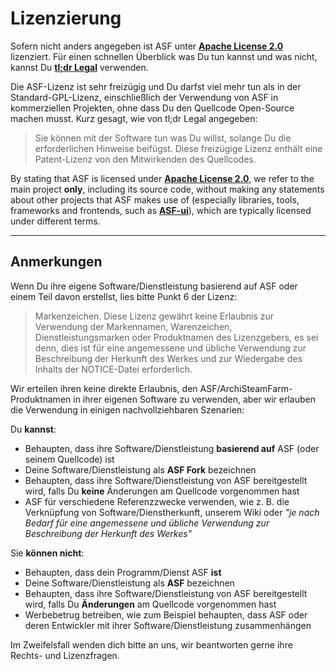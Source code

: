 # Li­zen­zie­rung

Sofern nicht anders angegeben ist ASF unter **[Apache License 2.0](https://raw.githubusercontent.com/JustArchiNET/ArchiSteamFarm/main/LICENSE.txt)** lizenziert. Für einen schnellen Überblick was Du tun kannst und was nicht, kannst Du **[tl;dr Legal](https://tldrlegal.com/license/apache-license-2.0-(apache-2.0))** verwenden.

Die ASF-Lizenz ist sehr freizügig und Du darfst viel mehr tun als in der Standard-GPL-Lizenz, einschließlich der Verwendung von ASF in kommerziellen Projekten, ohne dass Du den Quellcode Open-Source machen musst. Kurz gesagt, wie von tl;dr Legal angegeben:

> Sie können mit der Software tun was Du willst, solange Du die erforderlichen Hinweise beifügst. Diese freizügige Lizenz enthält eine Patent-Lizenz von den Mitwirkenden des Quellcodes.

By stating that ASF is licensed under **[Apache License 2.0](https://raw.githubusercontent.com/JustArchiNET/ArchiSteamFarm/main/LICENSE.txt)**, we refer to the main project **only**, including its source code, without making any statements about other projects that ASF makes use of (especially libraries, tools, frameworks and frontends, such as **[ASF-ui](https://github.com/JustArchiNET/ASF-ui)**), which are typically licensed under different terms.

-----

## Anmerkungen

Wenn Du ihre eigene Software/Dienstleistung basierend auf ASF oder einem Teil davon erstellst, lies bitte Punkt 6 der Lizenz:

> Markenzeichen. Diese Lizenz gewährt keine Erlaubnis zur Verwendung der Markennamen, Warenzeichen, Dienstleistungsmarken oder Produktnamen des Lizenzgebers, es sei denn, dies ist für eine angemessene und übliche Verwendung zur Beschreibung der Herkunft des Werkes und zur Wiedergabe des Inhalts der NOTICE-Datei erforderlich.

Wir erteilen ihren keine direkte Erlaubnis, den ASF/ArchiSteamFarm-Produktnamen in ihrer eigenen Software zu verwenden, aber wir erlauben die Verwendung in einigen nachvollziehbaren Szenarien:

Du **kannst**:
- Behaupten, dass ihre Software/Dienstleistung **basierend auf** ASF (oder seinem Quellcode) ist
- Deine Software/Dienstleistung als **ASF Fork** bezeichnen
- Behaupten, dass ihre Software/Dienstleistung von ASF bereitgestellt wird, falls Du **keine** Änderungen am Quellcode vorgenommen hast
- ASF für verschiedene Referenzzwecke verwenden, wie z. B. die Verknüpfung von Software/Dienstherkunft, unserem Wiki oder *"je nach Bedarf für eine angemessene und übliche Verwendung zur Beschreibung der Herkunft des Werkes"*

Sie **können nicht**:
- Behaupten, dass dein Programm/Dienst ASF **ist**
- Deine Software/Dienstleistung als **ASF** bezeichnen
- Behaupten, dass ihre Software/Dienstleistung von ASF bereitgestellt wird, falls Du **Änderungen** am Quellcode vorgenommen hast
- Werbebetrug betreiben, wie zum Beispiel behaupten, dass ASF oder deren Entwickler mit ihrer Software/Dienstleistung zusammenhängen

Im Zweifelsfall wenden dich bitte an uns, wir beantworten gerne ihre Rechts- und Lizenzfragen.